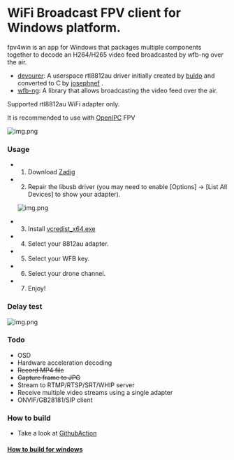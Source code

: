 # WiFi Broadcast FPV client for Windows platform.

fpv4win is an app for Windows that packages multiple components together to decode an H264/H265 video feed broadcasted by wfb-ng over the air.


- [devourer](https://github.com/openipc/devourer): A userspace rtl8812au driver initially created by [buldo](https://github.com/buldo) and converted to C by [josephnef](https://github.com/josephnef) .
- [wfb-ng](https://github.com/svpcom/wfb-ng): A library that allows broadcasting the video feed over the air.

Supported rtl8812au WiFi adapter only.

It is recommended to use with [OpenIPC](https://github.com/OpenIPC) FPV

![img.png](img/img.png)

### Usage
- 1. Download [Zadig](https://github.com/pbatard/libwdi/releases/download/v1.5.0/zadig-2.8.exe)
- 2. Repair the libusb driver (you may need to enable [Options] -> [List All Devices] to show your adapter).

    ![img.png](img/img1.png)

- 3. Install [vcredist_x64.exe](https://aka.ms/vs/17/release/vc_redist.x64.exe)
- 4. Select your 8812au adapter.
- 5. Select your WFB key.
- 6. Select your drone channel.
- 7. Enjoy!

### Delay test

![img.png](img/delay.png)

### Todo
- OSD
- Hardware acceleration decoding
- ~~Record MP4 file~~
- ~~Capture frame to JPG~~
- Stream to RTMP/RTSP/SRT/WHIP server
- Receive multiple video streams using a single adapter
- ONVIF/GB28181/SIP client

### How to build
- Take a look at
[GithubAction](https://github.com/openipc/fpv4win/blob/main/.github/workflows/msbuild.yml)

#### [How to build for windows](./docs/add_support_win.md)
